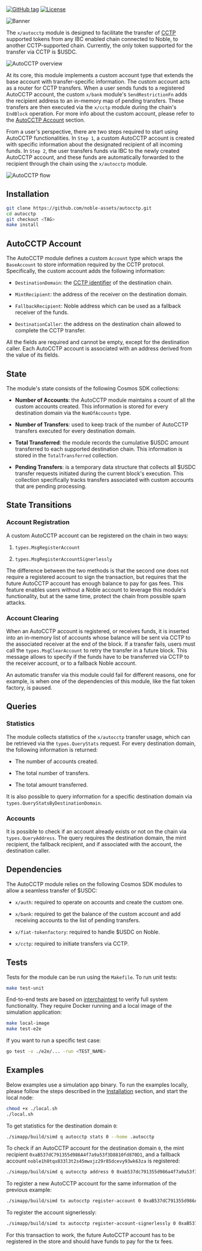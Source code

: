 [![GitHub tag](https://img.shields.io/github/tag/noble-assets/autocctp?include_prereleases=&sort=semver&color=blue)](https://github.com/noble-assets/autocctp/releases/)
[![License](https://img.shields.io/badge/License-BUSL-blue)](#license)

![Banner](./assets/banner.png)

The `x/autocctp` module is designed to facilitate the transfer of
[CCTP](https://docs.noble.xyz/cctp) supported tokens from any IBC enabled chain
connected to Noble, to another CCTP-supported chain. Currently, the only token
supported for the transfer via CCTP is $USDC.

![AutoCCTP overview](./assets/autocctp-overview.png)

At its core, this module implements a custom account type that extends the base
account with transfer-specific information. The custom account acts as a router
for CCTP transfers. When a user sends funds to a registered AutoCCTP account,
the custom `x/bank` module's `SendRestrictionFn` adds the recipient address to
an in-memory map of pending transfers. These transfers are then executed via the
`x/cctp` module during the chain's `EndBlock` operation. For more info about the
custom account, please refer to the [AutoCCTP Account](#autocctp-account)
section.

From a user's perspective, there are two steps required to start using AutoCCTP
functionalities. In `Step 1`, a custom AutoCCTP account is created with specific
information about the designated recipient of all incoming funds. In `Step 2`,
the user transfers funds via IBC to the newly created AutoCCTP account, and
these funds are automatically forwarded to the recipient through the chain using
the `x/autocctp` module.

![AutoCCTP flow](./assets/autocctp-flow.png)

## Installation

```sh
git clone https://github.com/noble-assets/autocctp.git
cd autocctp
git checkout <TAG>
make install
```

## AutoCCTP Account

The AutoCCTP module defines a custom `Account` type which wraps the
`BaseAccount` to store information required by the CCTP protocol. Specifically,
the custom account adds the following information:

- `DestinationDomain`: the
  [CCTP identifier](https://developers.circle.com/stablecoins/supported-domains)
  of the destination chain.

- `MintRecipient`: the address of the receiver on the destination domain.

- `FallbackRecipient`: Noble address which can be used as a fallback receiver of
  the funds.

- `DestinationCaller`: the address on the destination chain allowed to complete
  the CCTP transfer.

All the fields are required and cannot be empty, except for the destination
caller. Each AutoCCTP account is associated with an address derived from the
value of its fields.

## State

The module's state consists of the following Cosmos SDK collections:

- **Number of Accounts**: the AutoCCTP module maintains a count of all the
  custom accounts created. This information is stored for every destination
  domain via the `NumOfAccounts` type.

- **Number of Transfers**: used to keep track of the number of AutoCCTP
  transfers executed for every destination domain.

- **Total Transferred**: the module records the cumulative $USDC amount
  transferred to each supported destination chain. This information is stored in
  the `TotalTransferred` collection.

- **Pending Transfers**: is a temporary data structure that collects all $USDC
  transfer requests initiated during the current block's execution. This
  collection specifically tracks transfers associated with custom accounts that
  are pending processing.

## State Transitions

### Account Registration

A custom AutoCCTP account can be registered on the chain in two ways:

1. `types.MsgRegisterAccount`

2. `types.MsgRegisterAccountSignerlessly`

The difference between the two methods is that the second one does not require a
registered account to sign the transaction, but requires that the future
AutoCCTP account has enough balance to pay for gas fees. This feature enables
users without a Noble account to leverage this module's functionality, but at
the same time, protect the chain from possible spam attacks.

### Account Clearing

When an AutoCCTP account is registered, or receives funds, it is inserted into
an in-memory list of accounts whose balance will be sent via CCTP to the
associated receiver at the end of the block. If a transfer fails, users must
call the `types.MsgClearAccount` to retry the transfer in a future block. This
message allows to specify if the funds have to be transferred via CCTP to the
receiver account, or to a fallback Noble account.

An automatic transfer via this module could fail for different reasons, one for
example, is when one of the dependencies of this module, like the fiat token
factory, is paused.

## Queries

### Statistics

The module collects statistics of the `x/autocctp` transfer usage, which can be
retrieved via the `types.QueryStats` request. For every destination domain, the
following information is returned:

- The number of accounts created.

- The total number of transfers.

- The total amount transferred.

It is also possible to query information for a specific destination domain via
`types.QueryStatsByDestinationDomain`.

### Accounts

It is possible to check if an account already exists or not on the chain via
`types.QueryAddress`. The query requires the destination domain, the mint
recipient, the fallback recipient, and if associated with the account, the
destination caller.

## Dependencies

The AutoCCTP module relies on the following Cosmos SDK modules to allow a
seamless transfer of $USDC:

- `x/auth`: required to operate on accounts and create the custom one.

- `x/bank`: required to get the balance of the custom account and add receiving
  accounts to the list of pending transfers.

- `x/fiat-tokenfactory`: required to handle $USDC on Noble.

- `x/cctp`: required to initiate transfers via CCTP.

## Tests

Tests for the module can be run using the `Makefile`. To run unit tests:

```sh
make test-unit
```

End-to-end tests are based on
[interchaintest](https://github.com/strangelove-ventures/interchaintest) to
verify full system functionality. They require Docker running and a local image
of the simulation application:

```sh
make local-image
make test-e2e
```

If you want to run a specific test case:

```sh
go test -v ./e2e/... -run <TEST_NAME>
```

## Examples

Below examples use a simulation app binary. To run the examples locally, please
follow the steps described in the [Installation](#installation) section, and
start the local node:

```sh
chmod +x ./local.sh
./local.sh
```

To get statistics for the destination domain `0`:

```sh
./simapp/build/simd q autocctp stats 0 --home .autocctp
```

To check if an AutoCCTP account for the destination domain `0`, the mint
recipient `0xaB537dC791355d986A4f7a9a53f3D8810fd870D1`, and a fallback account
`noble1h8tqx833l3t2s45mwxjz29r85dcevy93wk63za` is registered:

```sh
./simapp/build/simd q autocctp address 0 0xab537dc791355d986a4f7a9a53f3d8810fd870d1 noble1h8tqx833l3t2s45mwxjz29r85dcevy93wk63za --home .autocctp
```

To register a new AutoCCTP account for the same information of the previous
example:

```sh
./simapp/build/simd tx autocctp register-account 0 0xaB537dC791355d986A4f7a9a53f3D8810fd870D1 noble1h8tqx833l3t2s45mwxjz29r85dcevy93wk63za --from validator --home .autocctp --chain-id autocctp-1 --keyring-backend test
```

To register the account signerlessly:

```sh
./simapp/build/simd tx autocctp register-account-signerlessly 0 0xaB537dC791355d986A4f7a9a53f3D8810fd870D1 noble1h8tqx833l3t2s45mwxjz29r85dcevy93wk63za --from validator --home .autocctp --chain-id autocctp-1 --keyring-backend test
```

For this transaction to work, the future AutoCCTP account has to be registered
in the store and should have funds to pay for the tx fees.

